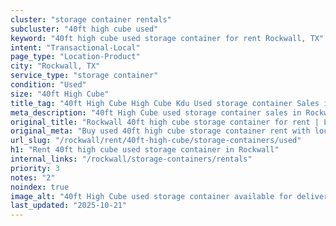 ```yaml
---
cluster: "storage container rentals"
subcluster: "40ft high cube used"
keyword: "40ft high cube used storage container for rent Rockwall, TX"
intent: "Transactional-Local"
page_type: "Location-Product"
city: "Rockwall, TX"
service_type: "storage container"
condition: "Used"
size: "40ft High Cube"
title_tag: "40ft High Cube High Cube Kdu Used storage container Sales in Rockwall | LC Container"
meta_description: "40ft High Cube used storage container sales in Rockwall. High cube containers with extra height. Fast delivery, competitive pricing. Serving storage containers area. Quote ID: X71. Call (214) 524-4168 for your free quote today."
original_title: "Rockwall 40ft high cube storage container for rent | LC"
original_meta: "Buy used 40ft high cube storage container rent with local delivery in Rockwall, TX. LC Container — local Since 2003. Request a fast quote today."
url_slug: "/rockwall/rent/40ft-high-cube/storage-containers/used"
h1: "Rent 40ft high cube used storage container in Rockwall"
internal_links: "/rockwall/storage-containers/rentals"
priority: 3
notes: "2"
noindex: true
image_alt: "40ft High Cube used storage container available for delivery in Rockwall"
last_updated: "2025-10-21"
---
```


<!-- TODO: Add unique city/inventory copy, images, and internal links here. -->

